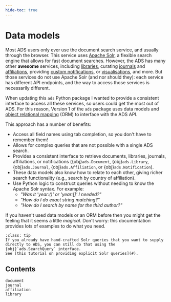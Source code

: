 ```yaml
---
hide-toc: true
---
```


# Data models

Most ADS users only ever use the document search service, and usually through the browser. This service uses [Apache Solr](https://solr.apache.org/), a flexible search engine that allows for fast document searches. However, the ADS has many other **awesome** services, including [libraries](https://ui.adsabs.harvard.edu/help/libraries/), curating [journals](https://adsabs.harvard.edu/abs_doc/journals.html) and [affiliations](https://ui.adsabs.harvard.edu/blog/affils-update), providing [custom notifications](http://adsabs.github.io/help/userpreferences/myads), or [visualisations](http://adsabs.github.io/help/actions/visualize), and more. But those services do not use Apache Solr (and nor should they): each service has different API endpoints, and the way to access those services is necessarily different. 

When updating this `ads` Python package I wanted to provide a consistent interface to access all these services, so users could get the most out of ADS. For this reason, Version 1 of the `ads` package uses data models and [object relational mapping](https://en.wikipedia.org/wiki/Object%E2%80%93relational_mapping) (ORM) to interface with the ADS API. 

This approach has a number of benefits:
- Access all field names using tab completion, so you don't have to remember them! 
- Allows for complex queries that are not possible with a single ADS search.
- Provides a consistent interface to retrieve documents, libraries, journals, affiliations, or notifications ({obj}`ads.Document`, {obj}`ads.Library`, {obj}`ads.Journal`, {obj}`ads.Affiliation`, or {obj}`ads.Notification`).
- These data models also know how to relate to each other, giving richer search functionality (e.g., search by country of affiliation).
- Use Python logic to construct queries without needing to know the Apache Solr syntax. For example:
  - *"Was it 'year:()' or 'year:[]' I needed?"*
  - *"How do I do exact string matching?"*
  - *"How do I search by name for the third author?"*
    
If you haven't used data models or an ORM before then you might get the feeling that it seems a little *magical*. Don't worry: this documentation provides lots of examples to do what you need. 

```{admonition} A tip if you're *old-school* and don't like change!
:class: tip
If you already have hand-crafted Solr queries that you want to supply directly to ADS, you can still do that using the {obj}`ads.SearchQuery` interface.
See [this tutorial on providing explicit Solr queries](#).
```

## Contents

```{toctree}
document
journal
affiliation
library
```
